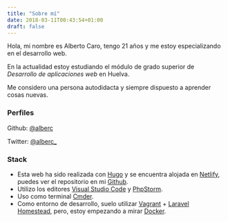 ```yaml
---
title: "Sobre mí"
date: 2018-03-11T00:43:54+01:00
draft: false
---
```


Hola, mi nombre es Alberto Caro, tengo 21 años y me estoy especializando en el desarrollo web.

En la actualidad estoy estudiando el módulo de grado superior de _Desarrollo de aplicaciones web_ en Huelva.

Me considero una persona autodidacta y siempre dispuesto a aprender cosas nuevas.

### Perfiles
Github: [@alberc](https://github.com/alberc)

Twitter: [@alberc_](https://twitter.com/alberc_)

### Stack
- Esta web ha sido realizada con [Hugo](https://gohugo.io) y se encuentra alojada en [Netlify](https://www.netlify.com/), puedes ver el repositorio en mi [Github](https://github.com/alberc/portfolio).
- Utilizo los editores [Visual Studio Code](https://code.visualstudio.com/) y [PhpStorm](https://www.jetbrains.com/phpstorm/).
- Uso como terminal [Cmder](http://cmder.net/).
- Como entorno de desarrollo, suelo utilizar [Vagrant](https://www.vagrantup.com/) + [Laravel Homestead](https://laravel.com/docs/master/homestead), pero, estoy empezando a mirar [Docker](https://www.docker.com/docker-community).

